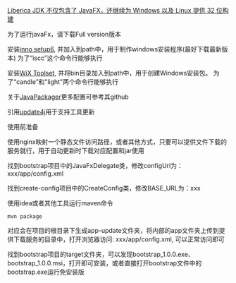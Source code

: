 [Liberica JDK 不仅包含了 JavaFX，还继续为 Windows 以及 Linux 提供 32 位构建](https://bell-sw.com/pages/downloads/#/java-15-current)

为了运行javaFx，请下载Full version版本

安装[inno setup6](https://www.microsoft.com/zh-CN/download/details.aspx?id=21), 并加入到path中，用于制作windows安装程序(最好下载最新版本)
为了“iscc”这个命令行能够执行

安装[WiX Toolset](https://github.com/wixtoolset/wix3/releases/tag/wix3112rtm), 并将bin目录加入到path中，用于创建Windows安装包。
为了“candle”和"light"两个命令行能够执行

关于[JavaPackager](https://github.com/fvarrui/JavaPackager)更多配置可参考其github

引用[update4j](https://github.com/update4j/update4j)用于支持工具更新

使用前准备

使用nginx映射一个静态文件访问路径，或者其他方式，只要可以提供文件下载的服务就行，用于自动更新时下载对应配置和jar使用

找到bootstrap项目中的JavaFxDelegate类，修改configUrl为：xxx/app/config.xml

找到create-config项目中的CreateConfig类，修改BASE_URL为：xxx

使用idea或者其他工具运行maven命令

```
mvn package
```

对应会在项目的根目录下生成app-update文件夹，将内部的app文件夹上传到提供下载服务的目录中，打开浏览器访问: xxx/app/config.xml, 可以正常访问即可

找到bootstrap项目的target文件夹，可以发现bootstrap_1.0.0.exe、bootstrap_1.0.0.msi，打开即可安装，或者直接打开bootstrap文件中的bootstrap.exe运行免安装版



